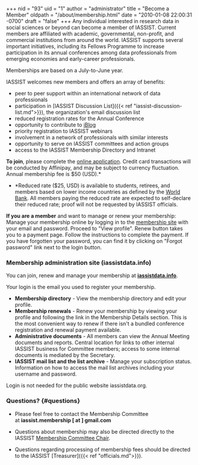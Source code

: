 +++
nid = "93"
uid = "1"
author = "administrator"
title = "Become a Member"
oldpath = "/about/membership.html"
date = "2010-01-08 22:00:31 -0700"
draft = "false"
+++
Any individual interested in research data in social sciences or beyond can become a member of IASSIST. Current members are affiliated with academic, governmental, non-profit, and commercial institutions from around the world. IASSIST supports several important initiatives, including its Fellows Programme to increase participation in its annual conferences among data professionals from emerging economies and early-career professionals.

Memberships are based on a July-to-June year.

IASSIST welcomes new members and offers an array of benefits:

-   peer to peer support within an international network of data professionals
-	participation in [IASSIST Discussion List]({{< ref "iassist-discussion-list.md">}}), the organization's email discussion list
- 	reduced registration rates for the Annual Conference
-   opportunity to contribute to [iBlog](/blog)
-	priority registration to IASSIST webinars
-   involvement in a network of professionals with similar interests
-   opportunity to serve on IASSIST committees and action groups
-   access to the IASSIST Membership Directory and Intranet

**To join**, please complete the [online application](https://www.iassistdata.info/application). Credit card transactions will be conducted by Affinipay, and may be subject to currency fluctuation. Annual membership fee is $50 (USD).*

- *Reduced rate ($25, USD) is available to students, retirees, and members based on lower income countries as defined by the [World Bank](https://datahelpdesk.worldbank.org/knowledgebase/articles/906519-world-bank-country-and-lending-groups). All members paying the reduced rate are expected to self-declare their reduced rate; proof will not be requested by IASSIST officials.

**If you are a member** and want to manage or renew your membership:  Manage your membership online by logging in to the [membership site](https://www.iassistdata.info/application) with your email and password. Proceed to "View profile". Renew button takes you to a payment page. Follow the instructions to complete the payment. If you have forgotten your password, you can find it by clicking on "Forgot password" link next to the login button.  

### Membership administration site (iassistdata.info)

You can join, renew and manage your membership at **[iassistdata.info](https://iassistdata.info)**.

Your login is the email you used to register your membership.

- **Membership directory** - View the membership directory and edit your profile.
- **Membership renewals** - Renew your membership by viewing your profile and following the link in the Membership Details section. This is the most convenient way to renew if there isn't a bundled conference registration and renewal payment available.
- **Administrative documents** - All members can view the Annual Meeting documents and reports. Central location for links to other internal IASSIST business for Committee members; access to some internal documents is mediated by the Secretary.
- **IASSIST mail list and the list archive** - Manage your subscription status. Information on how to access the mail list archives including your username and password.

Login is not needed for the public website iassistdata.org. 

### Questions? {#questions}

- Please feel free to contact the Membership Committee at **iassist.membership [ at ] gmail.com**

- Questions about membership may also be directed directly to the IASSIST [Membership Committee Chair](/about/committees-and-groups/#membership-committee).

- Questions regarding processing of membership fees should be directed to the IASSIST [Treasurer]({{< ref "officials.md">}}).